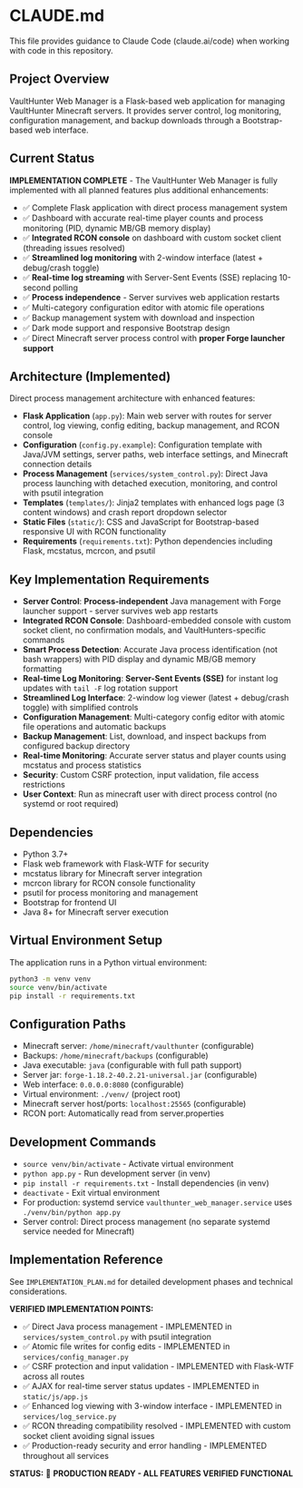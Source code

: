 # CLAUDE.md

This file provides guidance to Claude Code (claude.ai/code) when working with code in this repository.

## Project Overview

VaultHunter Web Manager is a Flask-based web application for managing VaultHunter Minecraft servers. It provides server control, log monitoring, configuration management, and backup downloads through a Bootstrap-based web interface.

## Current Status

**IMPLEMENTATION COMPLETE** - The VaultHunter Web Manager is fully implemented with all planned features plus additional enhancements:

- ✅ Complete Flask application with direct process management system
- ✅ Dashboard with accurate real-time player counts and process monitoring (PID, dynamic MB/GB memory display)
- ✅ **Integrated RCON console** on dashboard with custom socket client (threading issues resolved)
- ✅ **Streamlined log monitoring** with 2-window interface (latest + debug/crash toggle)
- ✅ **Real-time log streaming** with Server-Sent Events (SSE) replacing 10-second polling
- ✅ **Process independence** - Server survives web application restarts
- ✅ Multi-category configuration editor with atomic file operations
- ✅ Backup management system with download and inspection
- ✅ Dark mode support and responsive Bootstrap design
- ✅ Direct Minecraft server process control with **proper Forge launcher support**

## Architecture (Implemented)

Direct process management architecture with enhanced features:

- **Flask Application** (`app.py`): Main web server with routes for server control, log viewing, config editing, backup management, and RCON console
- **Configuration** (`config.py.example`): Configuration template with Java/JVM settings, server paths, web interface settings, and Minecraft connection details
- **Process Management** (`services/system_control.py`): Direct Java process launching with detached execution, monitoring, and control with psutil integration
- **Templates** (`templates/`): Jinja2 templates with enhanced logs page (3 content windows) and crash report dropdown selector
- **Static Files** (`static/`): CSS and JavaScript for Bootstrap-based responsive UI with RCON functionality
- **Requirements** (`requirements.txt`): Python dependencies including Flask, mcstatus, mcrcon, and psutil

## Key Implementation Requirements

- **Server Control**: **Process-independent** Java management with Forge launcher support - server survives web app restarts
- **Integrated RCON Console**: Dashboard-embedded console with custom socket client, no confirmation modals, and VaultHunters-specific commands
- **Smart Process Detection**: Accurate Java process identification (not bash wrappers) with PID display and dynamic MB/GB memory formatting
- **Real-time Log Monitoring**: **Server-Sent Events (SSE)** for instant log updates with `tail -F` log rotation support
- **Streamlined Log Interface**: 2-window log viewer (latest + debug/crash toggle) with simplified controls
- **Configuration Management**: Multi-category config editor with atomic file operations and automatic backups
- **Backup Management**: List, download, and inspect backups from configured backup directory
- **Real-time Monitoring**: Accurate server status and player counts using mcstatus and process statistics
- **Security**: Custom CSRF protection, input validation, file access restrictions
- **User Context**: Run as minecraft user with direct process control (no systemd or root required)

## Dependencies

- Python 3.7+
- Flask web framework with Flask-WTF for security
- mcstatus library for Minecraft server integration
- mcrcon library for RCON console functionality
- psutil for process monitoring and management
- Bootstrap for frontend UI
- Java 8+ for Minecraft server execution

## Virtual Environment Setup

The application runs in a Python virtual environment:
```bash
python3 -m venv venv
source venv/bin/activate
pip install -r requirements.txt
```

## Configuration Paths

- Minecraft server: `/home/minecraft/vaulthunter` (configurable)
- Backups: `/home/minecraft/backups` (configurable)
- Java executable: `java` (configurable with full path support)
- Server jar: `forge-1.18.2-40.2.21-universal.jar` (configurable)
- Web interface: `0.0.0.0:8080` (configurable)
- Virtual environment: `./venv/` (project root)
- Minecraft server host/ports: `localhost:25565` (configurable)
- RCON port: Automatically read from server.properties

## Development Commands

- `source venv/bin/activate` - Activate virtual environment
- `python app.py` - Run development server (in venv)
- `pip install -r requirements.txt` - Install dependencies (in venv)
- `deactivate` - Exit virtual environment
- For production: systemd service `vaulthunter_web_manager.service` uses `./venv/bin/python app.py`
- Server control: Direct process management (no separate systemd service needed for Minecraft)

## Implementation Reference

See `IMPLEMENTATION_PLAN.md` for detailed development phases and technical considerations. 

**VERIFIED IMPLEMENTATION POINTS:**
- ✅ Direct Java process management - IMPLEMENTED in `services/system_control.py` with psutil integration
- ✅ Atomic file writes for config edits - IMPLEMENTED in `services/config_manager.py`
- ✅ CSRF protection and input validation - IMPLEMENTED with Flask-WTF across all routes
- ✅ AJAX for real-time server status updates - IMPLEMENTED in `static/js/app.js`
- ✅ Enhanced log viewing with 3-window interface - IMPLEMENTED in `services/log_service.py`
- ✅ RCON threading compatibility resolved - IMPLEMENTED with custom socket client avoiding signal issues
- ✅ Production-ready security and error handling - IMPLEMENTED throughout all services

**STATUS:** 🎉 **PRODUCTION READY - ALL FEATURES VERIFIED FUNCTIONAL**